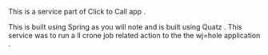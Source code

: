 This is a service part of Click to Call app .

This is built using Spring as you will note and is built using Quatz . This service was to run a ll crone job related action to the the wj=hole application .
